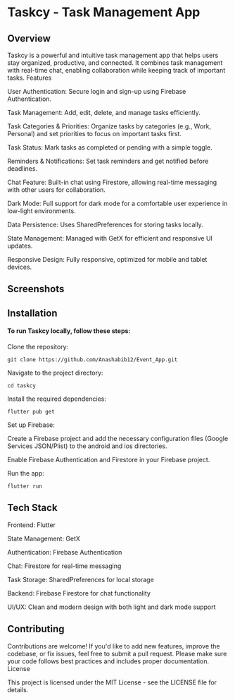 # Taskcy - Task Management App

## Overview

Taskcy is a powerful and intuitive task management app that helps users stay organized, productive, and connected. It combines task management with real-time chat, enabling collaboration while keeping track of important tasks.
Features

  User Authentication: Secure login and sign-up using Firebase Authentication.
    
  Task Management: Add, edit, delete, and manage tasks efficiently.
    
  Task Categories & Priorities: Organize tasks by categories (e.g., Work, Personal) and set priorities to focus on important tasks first.
  
  Task Status: Mark tasks as completed or pending with a simple toggle.
  
  Reminders & Notifications: Set task reminders and get notified before deadlines.
  
  Chat Feature: Built-in chat using Firestore, allowing real-time messaging with other users for collaboration.
  
  Dark Mode: Full support for dark mode for a comfortable user experience in low-light environments.
  
  Data Persistence: Uses SharedPreferences for storing tasks locally.
  
  State Management: Managed with GetX for efficient and responsive UI updates.
  
  Responsive Design: Fully responsive, optimized for mobile and tablet devices.
  

## Screenshots




## Installation

#### To run Taskcy locally, follow these steps:

 Clone the repository:

    git clone https://github.com/Anashabib12/Event_App.git

Navigate to the project directory:

    cd taskcy

Install the required dependencies:

    flutter pub get

Set up Firebase:

  Create a Firebase project and add the necessary configuration files (Google Services JSON/Plist) to the android and ios directories.
  
  Enable Firebase Authentication and Firestore in your Firebase project.

Run the app:

    flutter run

## Tech Stack

  Frontend: Flutter
  
  State Management: GetX
  
  Authentication: Firebase Authentication
  
  Chat: Firestore for real-time messaging
  
  Task Storage: SharedPreferences for local storage
  
  Backend: Firebase Firestore for chat functionality
  
  UI/UX: Clean and modern design with both light and dark mode support
  

## Contributing

Contributions are welcome! If you'd like to add new features, improve the codebase, or fix issues, feel free to submit a pull request. Please make sure your code follows best practices and includes proper documentation.
License

This project is licensed under the MIT License - see the LICENSE file for details.
